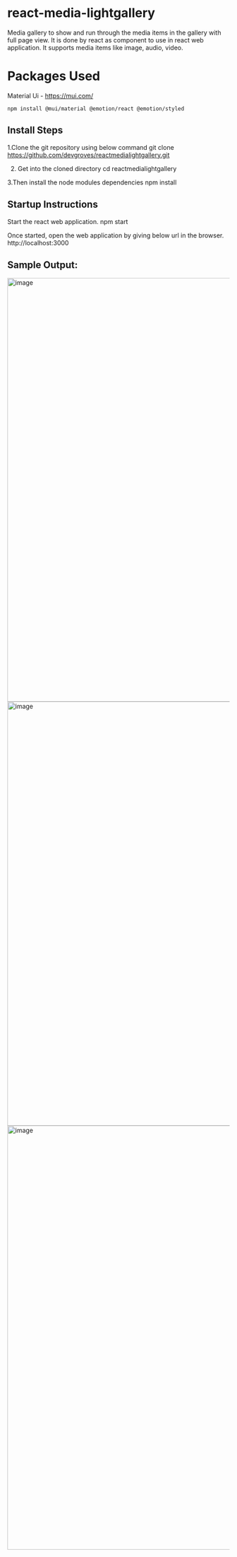 # react-media-lightgallery 

  Media gallery to show and run through the media items in the gallery with full page view. It is done by react as component to use in react web application. It supports media items like image, audio, video. 
# Packages Used
  Material Ui - https://mui.com/
  
    npm install @mui/material @emotion/react @emotion/styled

## Install Steps

  1.Clone the git repository using below command
    git clone https://github.com/devgroves/reactmedialightgallery.git

  2. Get into the cloned directory
    cd reactmedialightgallery

  3.Then install the node modules dependencies
    npm install
## Startup Instructions
 Start the react web application.
    npm start

Once started, open the web application by giving below url in the browser.
  http://localhost:3000

## Sample Output:
<img width="959" alt="image" src="https://user-images.githubusercontent.com/47618675/151733089-e15f7f5c-93f2-4ad7-b8c0-934315acf8a7.png">
<img width="960" alt="image" src="https://user-images.githubusercontent.com/47618675/151733125-9abf7298-9c4c-4992-b29d-1c3aaac8e446.png">
<img width="960" alt="image" src="https://user-images.githubusercontent.com/47618675/151733166-d0d2a3d4-edf2-48df-8070-f6566c32d235.png">
